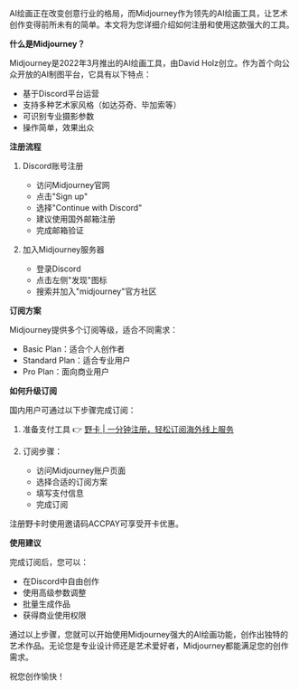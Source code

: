 AI绘画正在改变创意行业的格局，而Midjourney作为领先的AI绘画工具，让艺术创作变得前所未有的简单。本文将为您详细介绍如何注册和使用这款强大的工具。

**什么是Midjourney？**

Midjourney是2022年3月推出的AI绘画工具，由David Holz创立。作为首个向公众开放的AI制图平台，它具有以下特点：

- 基于Discord平台运营
- 支持多种艺术家风格（如达芬奇、毕加索等）
- 可识别专业摄影参数
- 操作简单，效果出众

**注册流程**

1. Discord账号注册
   - 访问Midjourney官网
   - 点击"Sign up"
   - 选择"Continue with Discord"
   - 建议使用国外邮箱注册
   - 完成邮箱验证

2. 加入Midjourney服务器
   - 登录Discord
   - 点击左侧"发现"图标
   - 搜索并加入"midjourney"官方社区

**订阅方案**

Midjourney提供多个订阅等级，适合不同需求：

- Basic Plan：适合个人创作者
- Standard Plan：适合专业用户
- Pro Plan：面向商业用户

**如何升级订阅**

国内用户可通过以下步骤完成订阅：

1. 准备支付工具
👉 [野卡 | 一分钟注册，轻松订阅海外线上服务](https://bit.ly/bewildcard)

2. 订阅步骤：
   - 访问Midjourney账户页面
   - 选择合适的订阅方案
   - 填写支付信息
   - 完成订阅

注册野卡时使用邀请码ACCPAY可享受开卡优惠。

**使用建议**

完成订阅后，您可以：
- 在Discord中自由创作
- 使用高级参数调整
- 批量生成作品
- 获得商业使用权限

通过以上步骤，您就可以开始使用Midjourney强大的AI绘画功能，创作出独特的艺术作品。无论您是专业设计师还是艺术爱好者，Midjourney都能满足您的创作需求。

祝您创作愉快！